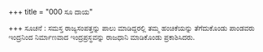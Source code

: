 +++
title = "000 ಸೂ ದಾಯ"

+++
ಸೂಚನೆ : ಸಮಸ್ತ ರಾಜ್ಯಸಂಪತ್ತನ್ನು ಪಾಲು ಮಾಡಿದ್ದರಲ್ಲಿ ತಮ್ಮ ಹಂಚಿಕೆಯನ್ನು ತೆಗೆದುಕೊಂಡು ಪಾಂಡವರು ಇಂದ್ರನಿಂದ ನಿರ್ಮಾಣವಾದ ಇಂದ್ರಪ್ರಸ್ಥವನ್ನು ರಾಜಧಾನಿ ಮಾಡಿಕೊಂಡು ಪ್ರಕಾಶಿಸಿದರು.